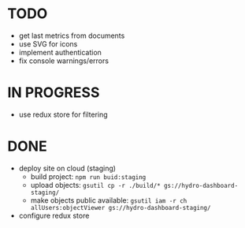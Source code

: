 # TODO

- get last metrics from documents
- use SVG for icons
- implement authentication
- fix console warnings/errors

# IN PROGRESS

- use redux store for filtering

# DONE

- deploy site on cloud (staging)
  - build project: `npm run buid:staging`
  - upload objects: `gsutil cp -r ./build/* gs://hydro-dashboard-staging/`
  - make objects public available: `gsutil iam -r ch allUsers:objectViewer gs://hydro-dashboard-staging/`
- configure redux store

